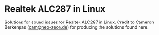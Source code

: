 # Realtek ALC287 in Linux

Solutions for sound issues for Realtek ALC287 in Linux.
Credit to Cameron Berkenpas (cam@neo-zeon.de) for producing the solutions found here.
